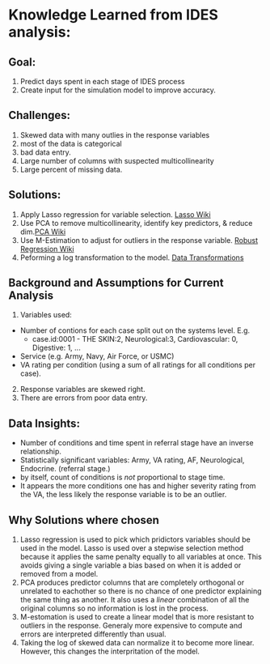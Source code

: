 # Knowledge Learned from IDES analysis:

## Goal: 

  1. Predict days spent in each stage of IDES process
  2. Create input for the simulation model to improve accuracy.  
   
## Challenges:

  1. Skewed data with many outlies in the response variables 
  2. most of the data is categorical
  3. bad data entry. 
  4. Large number of columns with suspected multicollinearity 
  5. Large percent of missing data.

## Solutions:

  1. Apply Lasso regression for variable selection. [Lasso Wiki](https://en.wikipedia.org/wiki/Lasso_(statistics))
  2. Use PCA to remove multicollinearity, identify key predictors, & reduce dim.[PCA Wiki]( https://en.wikipedia.org/wiki/Principal_component_analysis) 
  3. Use M-Estimation to adjust for outliers in the response variable.  [Robust Regression Wiki](https://en.wikipedia.org/wiki/Robust_regression)
  4. Peforming a log transformation to the model. [Data Transformations](https://en.wikipedia.org/wiki/Data_transformation_(statistics))

## Background and Assumptions for Current Analysis

  1. Variables used: 
   * Number of contions for each case split out on the systems level. E.g.
     * case.id:0001 - THE SKIN:2, Neurological:3, Cardiovascular: 0, Digestive: 1, ...
   * Service (e.g. Army, Navy, Air Force, or USMC)
   * VA rating per condition (using a sum of all ratings for all conditions per case).
  2. Response variables are skewed right.
  3. There are errors from poor data entry. 

## Data Insights:

  * Number of conditions and time spent in referral stage have an inverse 
  relationship.
  * Statistically significant variables: Army, VA rating, AF, Neurological, Endocrine.
  (referral stage.)
  * by itself, count of conditions is *not* proportional to stage time. 
  * It appears the more conditions one has and higher severity rating from
  the VA, the less likely the response variable is to be an outlier.

## Why Solutions where chosen

  1. Lasso regression is used to pick which pridictors variables should be used in the model. Lasso is used over a stepwise selection method because it applies the same penalty equally to all variables at once. This avoids giving a single variable a bias based on when it is added or removed from a model. 
  2. PCA produces predictor columns that are completely orthogonal or unrelated to eachother so there is no chance of one predictor explaining the same thing as another. It also uses a *linear* combination of all the original columns so no information is lost in the process. 
  3. M-estomation is used to create a linear model that is more resistant to outliers in the response. Generaly more expensive to compute and errors are interpreted differently than usual. 
  4. Taking the log of skewed data can normalize it to become more linear. However, this changes the interpritation of the model. 
